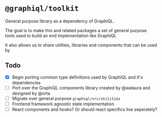 # `@graphiql/toolkit`

General purpose library as a dependency of GraphiQL.

The goal is to make this and related packages a set of general purpose tools used to build an end implementation like GraphiQL

It also allows us to share utilities, libraries and components that can be used by

## Todo

- [x] Begin porting common type definitions used by GraphiQL and it's dependencies
- [ ] Port over the GraphiQL components library created by @walaura and designed by @orta
- [ ] Migrate over general purpose `graphiql/src/utilities`
- [ ] Frontend framework agnostic state implementation
- [ ] React components and hooks? Or should react specifics live seperately?
